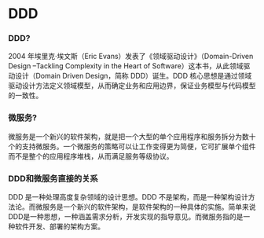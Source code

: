 # DDD

### DDD?
2004 年埃里克·埃文斯（Eric Evans）发表了《领域驱动设计》（Domain-Driven Design –Tackling Complexity in the Heart of Software）这本书，从此领域驱动设计（Domain Driven Design，简称 DDD）诞生。DDD 核心思想是通过领域驱动设计方法定义领域模型，从而确定业务和应用边界，保证业务模型与代码模型的一致性。

### 微服务?
微服务是一个新兴的软件架构，就是把一个大型的单个应用程序和服务拆分为数十个的支持微服务。一个微服务的策略可以让工作变得更为简便，它可扩展单个组件而不是整个的应用程序堆栈，从而满足服务等级协议。

### DDD和微服务直接的关系
DDD 是一种处理高度复杂领域的设计思想。DDD 不是架构，而是一种架构设计方法论。而微服务是一个新兴的软件架构，是软件架构的一种具体的实施。简单来说DDD是一种思想，一种涵盖需求分析，开发实现的指导意见。而微服务指的是一种软件开发、部署的架构方案。
